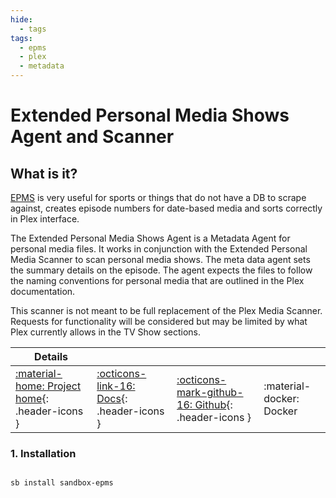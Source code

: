 ```yaml
---
hide:
  - tags
tags:
  - epms
  - plex
  - metadata
---
```


# Extended Personal Media Shows Agent and Scanner

## What is it?

[EPMS](https://bitbucket.org/mjarends/extendedpersonalmedia-agent.bundle/src/master/) is very useful for sports or things that do not have a DB to scrape against, creates episode numbers for date-based media and sorts correctly in Plex interface.

The Extended Personal Media Shows Agent is a Metadata Agent for personal media files. It works in conjunction with the Extended Personal Media Scanner to scan personal media shows. The meta data agent sets the summary details on the episode. The agent expects the files to follow the naming conventions for personal media that are outlined in the Plex documentation.

This scanner is not meant to be full replacement of the Plex Media Scanner. Requests for functionality will be considered but may be limited by what Plex currently allows in the TV Show sections.

| Details     |             |             |             |
|-------------|-------------|-------------|-------------|
| [:material-home: Project home](https://bitbucket.org/mjarends/extendedpersonalmedia-agent.bundle/src/master/){: .header-icons } | [:octicons-link-16: Docs](https://bitbucket.org/mjarends/extendedpersonalmedia-agent.bundle/src/master/){: .header-icons } | [:octicons-mark-github-16: Github](https://bitbucket.org/mjarends/extendedpersonalmedia-agent.bundle/src/master/){: .header-icons } | :material-docker: Docker |

### 1. Installation

``` shell

sb install sandbox-epms

```
